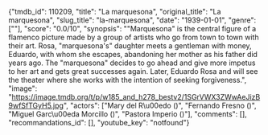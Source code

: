 {"tmdb_id": 110209, "title": "La marquesona", "original_title": "La marquesona", "slug_title": "la-marquesona", "date": "1939-01-01", "genre": [""], "score": "0.0/10", "synopsis": "\"Marquesona\" is the central figure of a flamenco picture made by a group of artists who go from town to town with their art. Rosa, \"marquesona's\" daughter meets a gentleman with money, Eduardo, with whom she escapes, abandoning her mother as his father did years ago. The \"marquesona\" decides to go ahead and give more impetus to her art and gets great successes again. Later, Eduardo Rosa and will see the theater where she works with the intention of seeking forgiveness.", "image": "https://image.tmdb.org/t/p/w185_and_h278_bestv2/1SGrVWX3ZWwAeJizB9wfSfTGyH5.jpg", "actors": ["Mary del R\u00edo ()", "Fernando Fresno ()", "Miguel Garc\u00eda Morcillo ()", "Pastora Imperio ()"], "comments": [], "recommandations_id": [], "youtube_key": "notfound"}